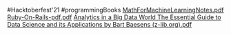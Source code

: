 #Hacktoberfest'21
#programmingBooks
[MathForMachineLearningNotes.pdf](https://github.com/naahi-rihan/hactohberfest/files/7448844/MathForMachineLearningNotes.pdf)
[Ruby-On-Rails-pdf.pdf](https://github.com/naahi-rihan/hactohberfest/files/7448846/Ruby-On-Rails-pdf.pdf)
[Analytics in a Big Data World The Essential Guide to Data Science and its Applications by Bart Baesens (z-lib.org).pdf](https://github.com/naahi-rihan/hactohberfest/files/7448847/Analytics.in.a.Big.Data.World.The.Essential.Guide.to.Data.Science.and.its.Applications.by.Bart.Baesens.z-lib.org.pdf)
